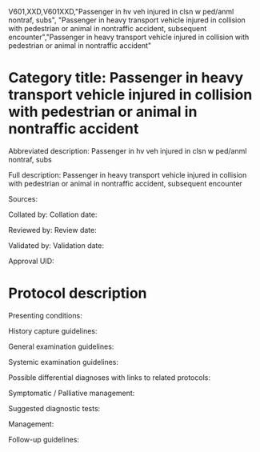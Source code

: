 V601,XXD,V601XXD,"Passenger in hv veh injured in clsn w ped/anml nontraf, subs", "Passenger in heavy transport vehicle injured in collision with pedestrian or animal in nontraffic accident, subsequent encounter","Passenger in heavy transport vehicle injured in collision with pedestrian or animal in nontraffic accident"
# Category title: Passenger in heavy transport vehicle injured in collision with pedestrian or animal in nontraffic accident

Abbreviated description: Passenger in hv veh injured in clsn w ped/anml nontraf, subs

Full description: Passenger in heavy transport vehicle injured in collision with pedestrian or animal in nontraffic accident, subsequent encounter

Sources:

Collated by:
Collation date:

Reviewed by:
Review date:

Validated by:
Validation date:

Approval UID:

# Protocol description

Presenting conditions:

History capture guidelines:

General examination guidelines:

Systemic examination guidelines:

Possible differential diagnoses with links to related protocols:

Symptomatic / Palliative management:

Suggested diagnostic tests:

Management:

Follow-up guidelines:
